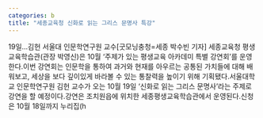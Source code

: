 ```yaml
---
categories: b
title: "세종교육청 신화로 읽는 그리스 문명사 특강"
---
```

19일...김헌 서울대 인문학연구원 교수[굿모닝충청=세종 박수빈 기자] 세종교육청 평생교육학습관(관장 박영신)은 10월 ‘주제가 있는 평생교육 아카데미 특별 강연회’를 운영한다.이번 강연회는 인문학을 통하여 과거와 현재를 아우르는 공통된 가치들에 대해 배워보고, 세상을 보다 깊이있게 바라볼 수 있는 통찰력을 높이기 위해 기획됐다.서울대학교 인문학연구원 김헌 교수가 오는 10월 19일 ‘신화로 읽는 그리스 문명사’라는 주제로 강연을 할 예정이다.강연은 조치원읍에 위치한 세종평생교육학습관에서 운영된다.신청은 10월 18일까지 누리집(h